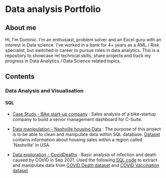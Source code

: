 # Data analysis Portfolio
## About me
Hi, I'm Dominic. I'm an enthusiast, problem solver and an Excel guru with an interest in Data science. I've worked in a bank for 4+ years as a AML / Risk specialist, but switched in career to pursue roles in data analytics. This is a repository to showcase mt technical skills, share projects and track my progress in Data Analytics / Data Science related topics.

## Contents
### Data Analysis and Visualisation 
#### **SQL**
- [Case Study - Bike start-up company](https://github.com/Domskii/Data_analysis_Portfolio/blob/main/Sales_analysis_bike_startup) : Sales analysis of 
a bike-startup company to build a senior management dashboard for C-Suite. 





- [Data manipulation - Nashville housing Data](https://github.com/Domskii/Data_analysis_Portfolio/blob/main/Nashville%20housing%20data%20cleansing.sql) : The purpose of this project is to be able to clean and manipulate data within SQL database. [Dataset](https://github.com/Domskii/Data_analysis_Portfolio/blob/main/Nashville%20Housing%20Data%20for%20Data%20Cleaning%20(2).xlsx) contains information about housing sales within a region called 'Nashville' in USA. 

- [Data exploration - CovidDeaths](https://github.com/Domskii/Data_analysis_Portfolio/blob/main/Data%20exploration%20-%20CovidDeaths%20vs%20Vaccinations) : Basic analysis of infection and death caused by COVID in Sep 2021. Used the following [SQL code](https://github.com/Domskii/Data_analysis_Portfolio/blob/main/CovidDeath%20vs%20Vaccination.sql) to extract and manipulate data from [COVID Death dataset](https://github.com/Domskii/Data_analysis_Portfolio/blob/main/CovidDeath.csv) and [COVID Vaccination dataset](https://github.com/Domskii/Data_analysis_Portfolio/blob/main/CovidVaccination.csv)
